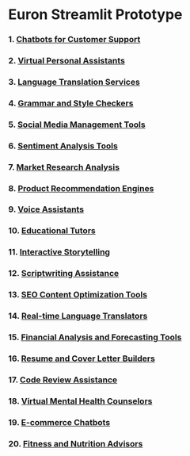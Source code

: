 # Euron Streamlit Prototype

### 1. [Chatbots for Customer Support](https://github.com/euron-sde/streamlit-prototype-projects/tree/customer_support_chatbot)
### 2. [Virtual Personal Assistants]()
### 3. [Language Translation Services]()
### 4. [Grammar and Style Checkers]()
### 5. [Social Media Management Tools]()
### 6. [Sentiment Analysis Tools]()
### 7. [Market Research Analysis]()
### 8. [Product Recommendation Engines]()
### 9. [Voice Assistants]()
### 10. [Educational Tutors]()
### 11. [Interactive Storytelling]()
### 12. [Scriptwriting Assistance]()
### 13. [SEO Content Optimization Tools]()
### 14. [Real-time Language Translators]()
### 15. [Financial Analysis and Forecasting Tools]()
### 16. [Resume and Cover Letter Builders]()
### 17. [Code Review Assistance]()
### 18. [Virtual Mental Health Counselors]()
### 19. [E-commerce Chatbots]()
### 20. [Fitness and Nutrition Advisors]()